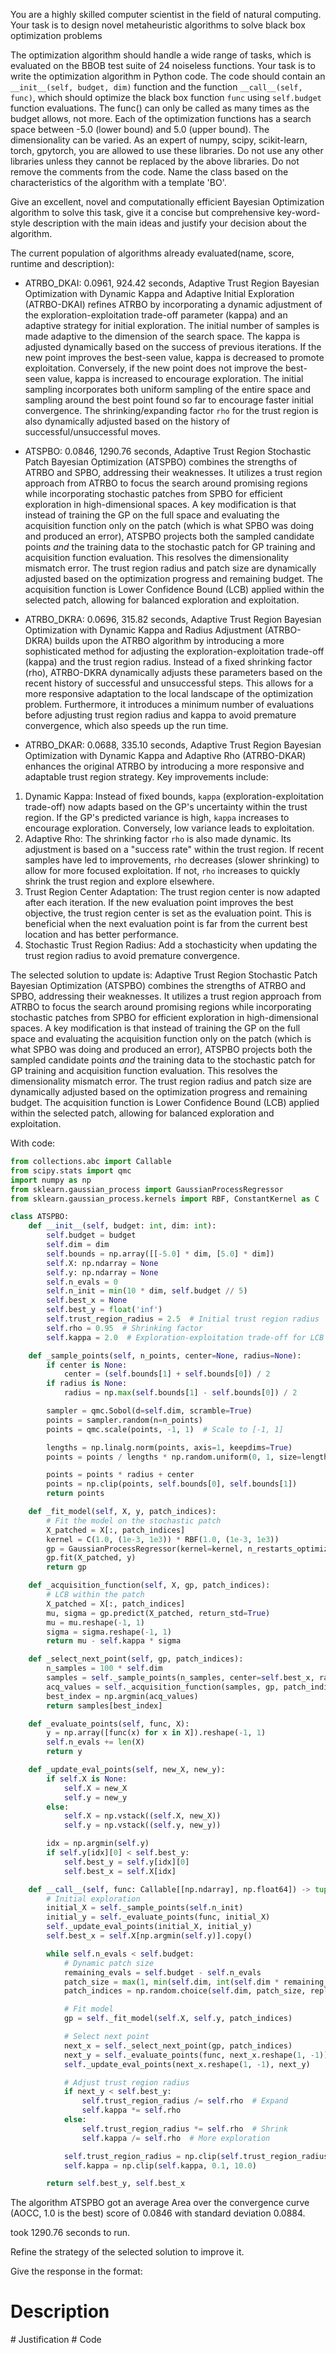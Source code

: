 You are a highly skilled computer scientist in the field of natural computing. Your task is to design novel metaheuristic algorithms to solve black box optimization problems


The optimization algorithm should handle a wide range of tasks, which is evaluated on the BBOB test suite of 24 noiseless functions. Your task is to write the optimization algorithm in Python code. The code should contain an `__init__(self, budget, dim)` function and the function `__call__(self, func)`, which should optimize the black box function `func` using `self.budget` function evaluations.
The func() can only be called as many times as the budget allows, not more. Each of the optimization functions has a search space between -5.0 (lower bound) and 5.0 (upper bound). The dimensionality can be varied.
As an expert of numpy, scipy, scikit-learn, torch, gpytorch, you are allowed to use these libraries. Do not use any other libraries unless they cannot be replaced by the above libraries.  Do not remove the comments from the code.
Name the class based on the characteristics of the algorithm with a template '<characteristics>BO'.

Give an excellent, novel and computationally efficient Bayesian Optimization algorithm to solve this task, give it a concise but comprehensive key-word-style description with the main ideas and justify your decision about the algorithm.

The current population of algorithms already evaluated(name, score, runtime and description):
- ATRBO_DKAI: 0.0961, 924.42 seconds, Adaptive Trust Region Bayesian Optimization with Dynamic Kappa and Adaptive Initial Exploration (ATRBO-DKAI) refines ATRBO by incorporating a dynamic adjustment of the exploration-exploitation trade-off parameter (kappa) and an adaptive strategy for initial exploration. The initial number of samples is made adaptive to the dimension of the search space. The kappa is adjusted dynamically based on the success of previous iterations. If the new point improves the best-seen value, kappa is decreased to promote exploitation. Conversely, if the new point does not improve the best-seen value, kappa is increased to encourage exploration. The initial sampling incorporates both uniform sampling of the entire space and sampling around the best point found so far to encourage faster initial convergence. The shrinking/expanding factor `rho` for the trust region is also dynamically adjusted based on the history of successful/unsuccessful moves.


- ATSPBO: 0.0846, 1290.76 seconds, Adaptive Trust Region Stochastic Patch Bayesian Optimization (ATSPBO) combines the strengths of ATRBO and SPBO, addressing their weaknesses. It utilizes a trust region approach from ATRBO to focus the search around promising regions while incorporating stochastic patches from SPBO for efficient exploration in high-dimensional spaces. A key modification is that instead of training the GP on the full space and evaluating the acquisition function only on the patch (which is what SPBO was doing and produced an error), ATSPBO projects both the sampled candidate points *and* the training data to the stochastic patch for GP training and acquisition function evaluation. This resolves the dimensionality mismatch error. The trust region radius and patch size are dynamically adjusted based on the optimization progress and remaining budget. The acquisition function is Lower Confidence Bound (LCB) applied within the selected patch, allowing for balanced exploration and exploitation.


- ATRBO_DKRA: 0.0696, 315.82 seconds, Adaptive Trust Region Bayesian Optimization with Dynamic Kappa and Radius Adjustment (ATRBO-DKRA) builds upon the ATRBO algorithm by introducing a more sophisticated method for adjusting the exploration-exploitation trade-off (kappa) and the trust region radius. Instead of a fixed shrinking factor (rho), ATRBO-DKRA dynamically adjusts these parameters based on the recent history of successful and unsuccessful steps. This allows for a more responsive adaptation to the local landscape of the optimization problem. Furthermore, it introduces a minimum number of evaluations before adjusting trust region radius and kappa to avoid premature convergence, which also speeds up the run time.


- ATRBO_DKAR: 0.0688, 335.10 seconds, Adaptive Trust Region Bayesian Optimization with Dynamic Kappa and Adaptive Rho (ATRBO-DKAR) enhances the original ATRBO by introducing a more responsive and adaptable trust region strategy. Key improvements include:
1.  Dynamic Kappa: Instead of fixed bounds, `kappa` (exploration-exploitation trade-off) now adapts based on the GP's uncertainty within the trust region. If the GP's predicted variance is high, `kappa` increases to encourage exploration. Conversely, low variance leads to exploitation.
2.  Adaptive Rho: The shrinking factor `rho` is also made dynamic. Its adjustment is based on a "success rate" within the trust region. If recent samples have led to improvements, `rho` decreases (slower shrinking) to allow for more focused exploitation. If not, `rho` increases to quickly shrink the trust region and explore elsewhere.
3.  Trust Region Center Adaptation: The trust region center is now adapted after each iteration. If the new evaluation point improves the best objective, the trust region center is set as the evaluation point. This is beneficial when the next evaluation point is far from the current best location and has better performance.
4.  Stochastic Trust Region Radius: Add a stochasticity when updating the trust region radius to avoid premature convergence.




The selected solution to update is:
Adaptive Trust Region Stochastic Patch Bayesian Optimization (ATSPBO) combines the strengths of ATRBO and SPBO, addressing their weaknesses. It utilizes a trust region approach from ATRBO to focus the search around promising regions while incorporating stochastic patches from SPBO for efficient exploration in high-dimensional spaces. A key modification is that instead of training the GP on the full space and evaluating the acquisition function only on the patch (which is what SPBO was doing and produced an error), ATSPBO projects both the sampled candidate points *and* the training data to the stochastic patch for GP training and acquisition function evaluation. This resolves the dimensionality mismatch error. The trust region radius and patch size are dynamically adjusted based on the optimization progress and remaining budget. The acquisition function is Lower Confidence Bound (LCB) applied within the selected patch, allowing for balanced exploration and exploitation.


With code:
```python
from collections.abc import Callable
from scipy.stats import qmc
import numpy as np
from sklearn.gaussian_process import GaussianProcessRegressor
from sklearn.gaussian_process.kernels import RBF, ConstantKernel as C

class ATSPBO:
    def __init__(self, budget: int, dim: int):
        self.budget = budget
        self.dim = dim
        self.bounds = np.array([[-5.0] * dim, [5.0] * dim])
        self.X: np.ndarray = None
        self.y: np.ndarray = None
        self.n_evals = 0
        self.n_init = min(10 * dim, self.budget // 5)
        self.best_x = None
        self.best_y = float('inf')
        self.trust_region_radius = 2.5  # Initial trust region radius
        self.rho = 0.95  # Shrinking factor
        self.kappa = 2.0  # Exploration-exploitation trade-off for LCB

    def _sample_points(self, n_points, center=None, radius=None):
        if center is None:
            center = (self.bounds[1] + self.bounds[0]) / 2
        if radius is None:
            radius = np.max(self.bounds[1] - self.bounds[0]) / 2

        sampler = qmc.Sobol(d=self.dim, scramble=True)
        points = sampler.random(n=n_points)
        points = qmc.scale(points, -1, 1)  # Scale to [-1, 1]

        lengths = np.linalg.norm(points, axis=1, keepdims=True)
        points = points / lengths * np.random.uniform(0, 1, size=lengths.shape) ** (1/self.dim)

        points = points * radius + center
        points = np.clip(points, self.bounds[0], self.bounds[1])
        return points

    def _fit_model(self, X, y, patch_indices):
        # Fit the model on the stochastic patch
        X_patched = X[:, patch_indices]
        kernel = C(1.0, (1e-3, 1e3)) * RBF(1.0, (1e-3, 1e3))
        gp = GaussianProcessRegressor(kernel=kernel, n_restarts_optimizer=5, random_state=42)
        gp.fit(X_patched, y)
        return gp

    def _acquisition_function(self, X, gp, patch_indices):
        # LCB within the patch
        X_patched = X[:, patch_indices]
        mu, sigma = gp.predict(X_patched, return_std=True)
        mu = mu.reshape(-1, 1)
        sigma = sigma.reshape(-1, 1)
        return mu - self.kappa * sigma

    def _select_next_point(self, gp, patch_indices):
        n_samples = 100 * self.dim
        samples = self._sample_points(n_samples, center=self.best_x, radius=self.trust_region_radius)
        acq_values = self._acquisition_function(samples, gp, patch_indices)
        best_index = np.argmin(acq_values)
        return samples[best_index]

    def _evaluate_points(self, func, X):
        y = np.array([func(x) for x in X]).reshape(-1, 1)
        self.n_evals += len(X)
        return y

    def _update_eval_points(self, new_X, new_y):
        if self.X is None:
            self.X = new_X
            self.y = new_y
        else:
            self.X = np.vstack((self.X, new_X))
            self.y = np.vstack((self.y, new_y))

        idx = np.argmin(self.y)
        if self.y[idx][0] < self.best_y:
            self.best_y = self.y[idx][0]
            self.best_x = self.X[idx]

    def __call__(self, func: Callable[[np.ndarray], np.float64]) -> tuple[np.float64, np.ndarray]:
        # Initial exploration
        initial_X = self._sample_points(self.n_init)
        initial_y = self._evaluate_points(func, initial_X)
        self._update_eval_points(initial_X, initial_y)
        self.best_x = self.X[np.argmin(self.y)].copy()

        while self.n_evals < self.budget:
            # Dynamic patch size
            remaining_evals = self.budget - self.n_evals
            patch_size = max(1, min(self.dim, int(self.dim * remaining_evals / self.budget) + 1))
            patch_indices = np.random.choice(self.dim, patch_size, replace=False)

            # Fit model
            gp = self._fit_model(self.X, self.y, patch_indices)

            # Select next point
            next_x = self._select_next_point(gp, patch_indices)
            next_y = self._evaluate_points(func, next_x.reshape(1, -1))
            self._update_eval_points(next_x.reshape(1, -1), next_y)

            # Adjust trust region radius
            if next_y < self.best_y:
                self.trust_region_radius /= self.rho  # Expand
                self.kappa *= self.rho
            else:
                self.trust_region_radius *= self.rho  # Shrink
                self.kappa /= self.rho  # More exploration

            self.trust_region_radius = np.clip(self.trust_region_radius, 1e-2, np.max(self.bounds[1] - self.bounds[0]) / 2)
            self.kappa = np.clip(self.kappa, 0.1, 10.0)

        return self.best_y, self.best_x

```
The algorithm ATSPBO got an average Area over the convergence curve (AOCC, 1.0 is the best) score of 0.0846 with standard deviation 0.0884.

took 1290.76 seconds to run.

Refine the strategy of the selected solution to improve it.



Give the response in the format:
# Description 
<description>
# Justification 
<justification for the key components of the algorithm or the changes made>
# Code 
<code>

